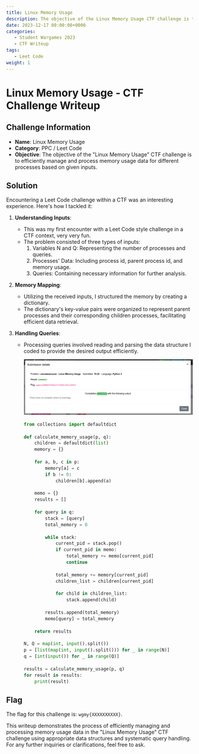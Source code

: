 ```yaml
---
title: Linux Memory Usage
description: The objective of the Linux Memory Usage CTF challenge is to efficiently manage and process memory usage data for different processes based on given inputs.
date: 2023-12-17 00:00:00+0000
categories:
   - Student Wargames 2023
   - CTF Writeup
tags:
   - Leet Code
weight: 1     
---
```

# Linux Memory Usage - CTF Challenge Writeup

## Challenge Information
- **Name**: Linux Memory Usage
- **Category**: PPC / Leet Code
- **Objective**: The objective of the "Linux Memory Usage" CTF challenge is to efficiently manage and process memory usage data for different processes based on given inputs.

## Solution
Encountering a Leet Code challenge within a CTF was an interesting experience. Here's how I tackled it:

1. **Understanding Inputs**:
   - This was my first encounter with a Leet Code style challenge in a CTF context, very very fun.
   - The problem consisted of three types of inputs:
     1. Variables N and Q: Representing the number of processes and queries.
     2. Processes' Data: Including process id, parent process id, and memory usage.
     3. Queries: Containing necessary information for further analysis.

2. **Memory Mapping**:
   - Utilizing the received inputs, I structured the memory by creating a dictionary.
   - The dictionary's key-value pairs were organized to represent parent processes and their corresponding children processes, facilitating efficient data retrieval.

3. **Handling Queries**:
   - Processing queries involved reading and parsing the data structure I coded to provide the desired output efficiently.


      ![Flag](flag.png)


      ```python
      from collections import defaultdict

      def calculate_memory_usage(p, q):
          children = defaultdict(list)
          memory = {}

          for a, b, c in p:
              memory[a] = c
              if b != 0:
                  children[b].append(a)

          memo = {}
          results = []

          for query in q:
              stack = [query]
              total_memory = 0

              while stack:
                  current_pid = stack.pop()
                  if current_pid in memo:
                      total_memory += memo[current_pid]
                      continue

                  total_memory += memory[current_pid]
                  children_list = children[current_pid]

                  for child in children_list:
                      stack.append(child)

              results.append(total_memory)
              memo[query] = total_memory

          return results

      N, Q = map(int, input().split())
      p = [list(map(int, input().split())) for _ in range(N)]
      q = [int(input()) for _ in range(Q)]

      results = calculate_memory_usage(p, q)
      for result in results:
          print(result)
      ```

## Flag
The flag for this challenge is: `wgmy{XXXXXXXXXX}`.

This writeup demonstrates the process of efficiently managing and processing memory usage data in the "Linux Memory Usage" CTF challenge using appropriate data structures and systematic query handling. For any further inquiries or clarifications, feel free to ask.
